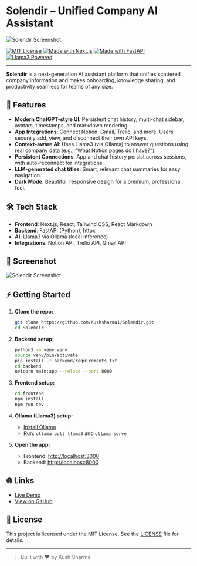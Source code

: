 # Solendir – Unified Company AI Assistant

![Solendir Screenshot](assets/Solendir.png)

[![MIT License](https://img.shields.io/badge/license-MIT-blue.svg)](LICENSE)
[![Made with Next.js](https://img.shields.io/badge/Next.js-2025-blue?logo=next.js)](https://nextjs.org/)
[![Made with FastAPI](https://img.shields.io/badge/FastAPI-2025-green?logo=fastapi)](https://fastapi.tiangolo.com/)
[![Llama3 Powered](https://img.shields.io/badge/LLM-Llama3-orange)](https://ollama.com/)

---

**Solendir** is a next-generation AI assistant platform that unifies scattered company information and makes onboarding, knowledge sharing, and productivity seamless for teams of any size.

## 🚀 Features

- **Modern ChatGPT-style UI**: Persistent chat history, multi-chat sidebar, avatars, timestamps, and markdown rendering.
- **App Integrations**: Connect Notion, Gmail, Trello, and more. Users securely add, view, and disconnect their own API keys.
- **Context-aware AI**: Uses Llama3 (via Ollama) to answer questions using real company data (e.g., "What Notion pages do I have?").
- **Persistent Connections**: App and chat history persist across sessions, with auto-reconnect for integrations.
- **LLM-generated chat titles**: Smart, relevant chat summaries for easy navigation.
- **Dark Mode**: Beautiful, responsive design for a premium, professional feel.

## 🛠️ Tech Stack

- **Frontend**: Next.js, React, Tailwind CSS, React Markdown
- **Backend**: FastAPI (Python), httpx
- **AI**: Llama3 via Ollama (local inference)
- **Integrations**: Notion API, Trello API, Gmail API

## 📸 Screenshot

![Solendir Screenshot](assets/Solendir.png)

## ⚡ Getting Started

1. **Clone the repo:**
   ```sh
   git clone https://github.com/Kushsharma1/Solendir.git
   cd Solendir
   ```
2. **Backend setup:**
   ```sh
   python3 -m venv venv
   source venv/bin/activate
   pip install -r backend/requirements.txt
   cd backend
   uvicorn main:app --reload --port 8000
   ```
3. **Frontend setup:**
   ```sh
   cd frontend
   npm install
   npm run dev
   ```
4. **Ollama (Llama3) setup:**
   - [Install Ollama](https://ollama.com/download)
   - Run: `ollama pull llama3` and `ollama serve`

5. **Open the app:**
   - Frontend: [http://localhost:3000](http://localhost:3000)
   - Backend: [http://localhost:8000](http://localhost:8000)

## 🌐 Links

- [Live Demo](#) <!-- Add your live link here -->
- [View on GitHub](https://github.com/Kushsharma1/Solendir)

## 📄 License

This project is licensed under the MIT License. See the [LICENSE](LICENSE) file for details.

---

> Built with ❤️ by Kush Sharma 